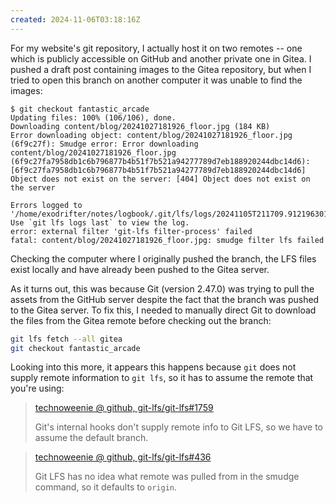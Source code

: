 ```yaml
---
created: 2024-11-06T03:18:16Z
---
```


For my website's git repository, I actually host it on two remotes -- one which is publicly accessible on GitHub and another private one in Gitea. I pushed a draft post containing images to the Gitea repository, but when I tried to open this branch on another computer it was unable to find the images:

```
$ git checkout fantastic_arcade
Updating files: 100% (106/106), done.
Downloading content/blog/20241027181926_floor.jpg (184 KB)
Error downloading object: content/blog/20241027181926_floor.jpg (6f9c27f): Smudge error: Error downloading content/blog/20241027181926_floor.jpg (6f9c27fa7958db1c6b796877b4b51f7b521a94277789d7eb188920244dbc14d6): [6f9c27fa7958db1c6b796877b4b51f7b521a94277789d7eb188920244dbc14d6] Object does not exist on the server: [404] Object does not exist on the server

Errors logged to '/home/exodrifter/notes/logbook/.git/lfs/logs/20241105T211709.912196301.log'.
Use `git lfs logs last` to view the log.
error: external filter 'git-lfs filter-process' failed
fatal: content/blog/20241027181926_floor.jpg: smudge filter lfs failed
```

Checking the computer where I originally pushed the branch, the LFS files exist locally and have already been pushed to the Gitea server.

As it turns out, this was because Git (version 2.47.0) was trying to pull the assets from the GitHub server despite the fact that the branch was pushed to the Gitea server. To fix this, I needed to manually direct Git to download the files from the Gitea remote before checking out the branch:

```sh
git lfs fetch --all gitea
git checkout fantastic_arcade
```

Looking into this more, it appears this happens because `git` does not supply remote information to `git lfs`, so it has to assume the remote that you're using:

> [technoweenie @ github, git-lfs/git-lfs#1759](https://github.com/git-lfs/git-lfs/issues/1759#issuecomment-266463409)
>
> Git's internal hooks don't supply remote info to Git LFS, so we have to assume the default branch.

> [technoweenie @ github, git-lfs/git-lfs#436](https://github.com/git-lfs/git-lfs/issues/436)
>
> Git LFS has no idea what remote was pulled from in the smudge command, so it defaults to `origin`.
